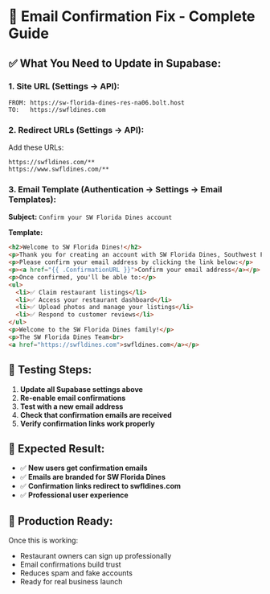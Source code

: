 # 📧 Email Confirmation Fix - Complete Guide

## ✅ **What You Need to Update in Supabase:**

### **1. Site URL (Settings → API):**
```
FROM: https://sw-florida-dines-res-na06.bolt.host
TO:   https://swfldines.com
```

### **2. Redirect URLs (Settings → API):**
Add these URLs:
```
https://swfldines.com/**
https://www.swfldines.com/**
```

### **3. Email Template (Authentication → Settings → Email Templates):**

**Subject:** `Confirm your SW Florida Dines account`

**Template:**
```html
<h2>Welcome to SW Florida Dines!</h2>
<p>Thank you for creating an account with SW Florida Dines, Southwest Florida's premier restaurant directory.</p>
<p>Please confirm your email address by clicking the link below:</p>
<p><a href="{{ .ConfirmationURL }}">Confirm your email address</a></p>
<p>Once confirmed, you'll be able to:</p>
<ul>
  <li>✅ Claim restaurant listings</li>
  <li>✅ Access your restaurant dashboard</li>
  <li>✅ Upload photos and manage your listings</li>
  <li>✅ Respond to customer reviews</li>
</ul>
<p>Welcome to the SW Florida Dines family!</p>
<p>The SW Florida Dines Team<br>
<a href="https://swfldines.com">swfldines.com</a></p>
```

## 🧪 **Testing Steps:**

1. **Update all Supabase settings above**
2. **Re-enable email confirmations**
3. **Test with a new email address**
4. **Check that confirmation emails are received**
5. **Verify confirmation links work properly**

## 🎯 **Expected Result:**

- ✅ **New users get confirmation emails**
- ✅ **Emails are branded for SW Florida Dines**
- ✅ **Confirmation links redirect to swfldines.com**
- ✅ **Professional user experience**

## 💼 **Production Ready:**

Once this is working:
- Restaurant owners can sign up professionally
- Email confirmations build trust
- Reduces spam and fake accounts
- Ready for real business launch